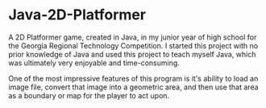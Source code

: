 # Java-2D-Platformer
A 2D Platformer game, created in Java, in my junior year of high school for the Georgia Regional Technology Competition. I started this project with no prior knowledge of Java and used this project to teach myself Java, which was ultimately very enjoyable and time-consuming.

One of the most impressive features of this program is it's ability to load an image file, convert that image into a geometric area, and then use that area as a boundary or map for the player to act upon.
